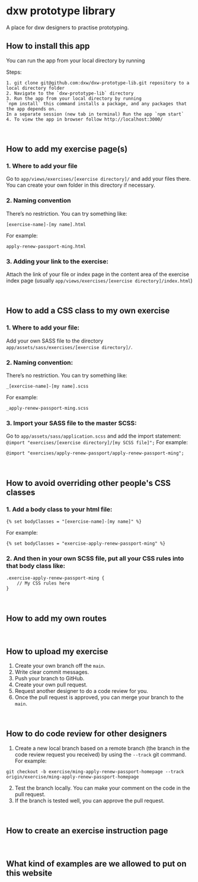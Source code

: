 # dxw prototype library

A place for dxw designers to practise prototyping.

## How to install this app

You can run the app from your local directory by running

Steps:
```
1. git clone git@github.com:dxw/dxw-prototype-lib.git repository to a local directory folder
2. Navigate to the `dxw-prototype-lib` directory 
3. Run the app from your local directory by running
`npm install` this command installs a package, and any packages that the app depends on.
In a separate session (new tab in terminal) Run the app `npm start` 
4. To view the app in browser follow http://localhost:3000/
```

&nbsp;
&nbsp;
&nbsp;

## How to add my exercise page(s)

### 1. Where to add your file
Go to `app/views/exercises/[exercise directory]/` and add your files there. You can create your own folder in this directory if necessary.

### 2. Naming convention
There’s no restriction. You can try something like:
```
[exercise-name]-[my name].html
``` 
For example:
```
apply-renew-passport-ming.html
```

### 3. Adding your link to the exercise:
Attach the link of your file or index page in the content area of the exercise index page (usually `app/views/exercises/[exercise directory]/index.html`)

&nbsp;
&nbsp;

## How to add a CSS class to my own exercise

### 1. Where to add your file:
Add your own SASS file to the directory `app/assets/sass/exercises/[exercise directory]/`. 

### 2. Naming convention:
There’s no restriction. You can try something like:
```
_[exercise-name]-[my name].scss
```
For example:
```
_apply-renew-passport-ming.scss
```

### 3. Import your SASS file to the master SCSS:
Go to  `app/assets/sass/application.scss` and add the import statement:
`@import "exercises/[exercise directory]/[my SCSS file]";`
For example:
```
@import "exercises/apply-renew-passport/apply-renew-passport-ming";
```

&nbsp;
&nbsp;

## How to avoid overriding other people's CSS classes

### 1. Add a body class to your html file:
```
{% set bodyClasses = "[exercise-name]-[my name]" %}
```
For example:
```
{% set bodyClasses = "exercise-apply-renew-passport-ming" %}
```

### 2. And then in your own SCSS file, put all your CSS rules into that body class like:
```
.exercise-apply-renew-passport-ming {
	// My CSS rules here
}
```

&nbsp;
&nbsp;

## How to add my own routes

&nbsp;
&nbsp;

## How to upload my exercise

1. Create your own branch off the `main`. 
2. Write clear commit messages.
3. Push your branch to GitHub.
4. Create your own pull request.
5. Request another designer to do a code review for you.
6. Once the pull request is approved, you can merge your branch to the `main`.

&nbsp;
&nbsp;

## How to do code review for other designers

1. Create a new local branch based on a remote branch (the branch in the code review request you received) by using the `--track` git command. For example:

```
git checkout -b exercise/ming-apply-renew-passport-homepage --track origin/exercise/ming-apply-renew-passport-homepage
```

2. Test the branch locally. You can make your comment on the code in the pull request.
3. If the branch is tested well, you can approve the pull request. 

&nbsp;
&nbsp;

## How to create an exercise instruction page

&nbsp;
&nbsp;

## What kind of examples are we allowed to put on this website


